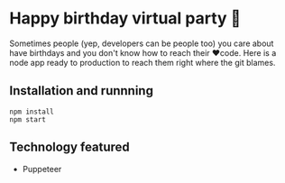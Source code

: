 # Happy birthday virtual party  :tada:

Sometimes people (yep, developers can be people too) you care about have birthdays and you don't know how to reach their :heart:code. Here is a node app ready to production to reach them right where the git blames.

## Installation and runnning

    npm install
    npm start

## Technology featured

- Puppeteer